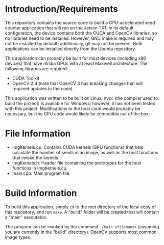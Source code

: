 # Introduction/Requirements
This repository contains the source code to build a GPU-accelerated seed counter application that will run on the Jetson TX1.
In its default configuration, the device contains both the CUDA and OpenCV libraries, so no libraries need to be installed.
However, GNU make is required and may not be installed by default; additionally, git may not be present. Both applications
can be installed directly from the Ubuntu repository.

This application can probably be built for most devices (including x86 devices) that have nVidia GPUs with at least Maxwell architecture.
The following libraries are required:
* CUDA Toolkit
* OpenCV 2.4 (note that OpenCV 3 has breaking changes that will required updates to the code).

This application was written to be built on Linux. nvcc (the compiler used to build the project) is available for Windows;
however, it has not been tested with this project. Modifications to the host code would probably be necessary, but the GPU
code would likely be compatible out of the box.

# File Information
* imgKernels.cu: Contains CUDA kernels (GPU functions) that help calculate the number of seeds in an image, as well as the host functions
that invoke the kernels.
* imgKernels.h: Header file containing the prototypes for the host functions in imgKernels.cu.
* main.cpp: Main program file.

# Build Information
To build this application, simply `cd` to the root directory of the local copy of this repository, and run `make`.
A "build" folder will be created that will contain a "main" executable.

The program can be invoked by the command `./main <filename>` (assuming you are currently in the "build" directory).
OpenCV supports most common image types.
